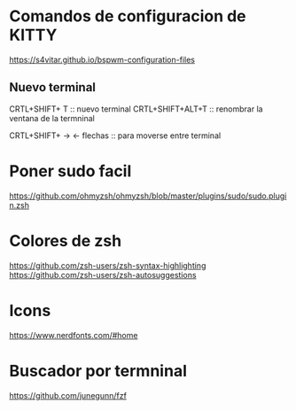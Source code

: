 # Comandos de configuracion de KITTY

https://s4vitar.github.io/bspwm-configuration-files


## Nuevo terminal 
 CRTL+SHIFT+ T :: nuevo terminal
 CRTL+SHIFT+ALT+T :: renombrar la ventana de la termninal
 
 CRTL+SHIFT+ -> <- flechas :: para moverse entre terminal
 
 # Poner sudo facil
 https://github.com/ohmyzsh/ohmyzsh/blob/master/plugins/sudo/sudo.plugin.zsh
 
 # Colores de zsh
 https://github.com/zsh-users/zsh-syntax-highlighting
 https://github.com/zsh-users/zsh-autosuggestions
 
 # Icons
 https://www.nerdfonts.com/#home
 
 # Buscador por termninal
 https://github.com/junegunn/fzf
